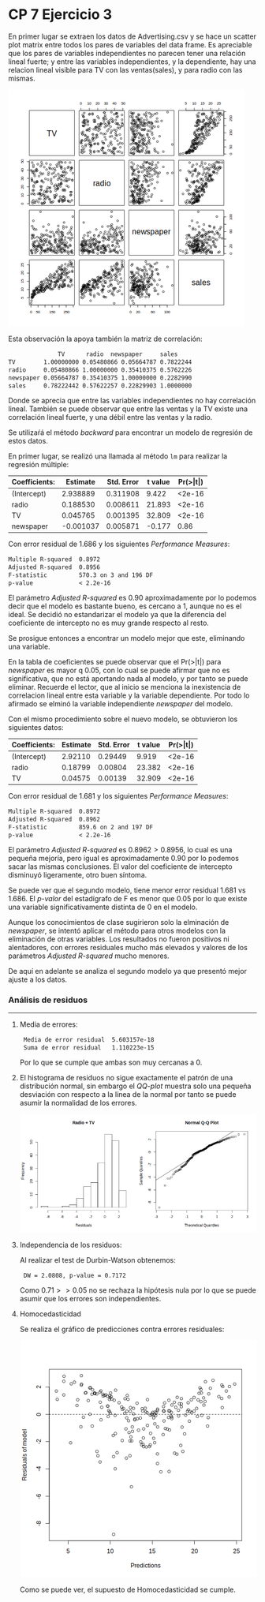 # CP 7 Ejercicio 3

En primer lugar se extraen los datos de Advertising.csv y se hace un scatter plot matrix entre todos los pares de variables del data frame. Es apreciable que los pares de variables independientes no parecen tener una relación lineal fuerte; y entre las variables independientes, y la dependiente, hay una relacion lineal visible para TV con las ventas(sales), y para radio con las mismas.

![Scatter Plot entre variables](../images/cor.png "Scatter Plot entre variables")

Esta observación la apoya también la matriz de correlación:

                  TV      radio  newspaper     sales
    TV        1.00000000 0.05480866 0.05664787 0.7822244
    radio     0.05480866 1.00000000 0.35410375 0.5762226
    newspaper 0.05664787 0.35410375 1.00000000 0.2282990
    sales     0.78222442 0.57622257 0.22829903 1.0000000   

Donde se aprecia que entre las variables independientes no hay correlación lineal. También se puede observar que entre las ventas y la TV existe una correlación lineal fuerte, y una débil entre las ventas y la radio.

Se utilizaŕá el método _backward_ para encontrar un modelo de regresión de estos datos.

En primer lugar, se realizó una llamada al método `lm` para realizar la regresión múltiple:

| Coefficients: | Estimate  | Std. Error | t value | Pr(>\|t\|) |
| ------------- | --------- | ---------- | ------- | ---------- |
| (Intercept)   | 2.938889  | 0.311908   | 9.422   | <2e-16     |
| radio         | 0.188530  | 0.008611   | 21.893  | <2e-16     |
| TV            | 0.045765  | 0.001395   | 32.809  | <2e-16     |
| newspaper     | -0.001037 | 0.005871   | -0.177  | 0.86       |

Con error residual de 1.686 y los siguientes _Performance Measures_:

    Multiple R-squared  0.8972
    Adjusted R-squared  0.8956 
    F-statistic         570.3 on 3 and 196 DF
    p-value             < 2.2e-16

El parámetro *Adjusted R-squared* es $0.90$ aproximadamente por lo podemos decir que el modelo es bastante bueno, es cercano a $1$, aunque no es el ideal. Se decidió no estandarizar el modelo ya que la diferencia del coeficiente de intercepto no es muy grande respecto al resto.

Se prosigue entonces a encontrar un modelo mejor que este, eliminando una variable.

En la tabla de coeficientes se puede observar que el Pr(>\|t\|) para _newspaper_ es mayor q $0.05$, con lo cual se puede afirmar que no es significativa, que no está aportando nada al modelo, y por tanto se puede eliminar. Recuerde el lector, que al inicio se menciona la inexistencia de correlacion lineal entre esta variable y la variable dependiente. Por todo lo afirmado se elminó la variable independiente _newspaper_ del modelo.

Con el mismo procedimiento sobre el nuevo modelo, se obtuvieron los siguientes datos:

| Coefficients: | Estimate | Std. Error | t value | Pr(>\|t\|) |
| ------------- | -------- | ---------- | ------- | ---------- |
| (Intercept)   | 2.92110  | 0.29449    | 9.919   | <2e-16     |
| radio         | 0.18799  | 0.00804    | 23.382  | <2e-16     |
| TV            | 0.04575  | 0.00139    | 32.909  | <2e-16     |

Con error residual de 1.681 y los siguientes _Performance Measures_:

    Multiple R-squared  0.8972
    Adjusted R-squared  0.8962 
    F-statistic         859.6 on 2 and 197 DF
    p-value             < 2.2e-16

El parámetro *Adjusted R-squared* es $0.8962 > 0.8956$, lo cual es una pequeña mejoría, pero igual es aproximadamente $0.90$ por lo podemos sacar las mismas conclusiones. El valor del coeficiente de intercepto disminuyó ligeramente, otro buen síntoma.

Se puede ver que el segundo modelo, tiene menor error residual $1.681$ vs $1.686$. El *p-valor* del estadígrafo de F es menor que $0.05$ por lo que existe una variable significativamente distinta de $0$ en el modelo.

Aunque los conocimientos de clase sugirieron solo la elminación de _newspaper_, se intentó aplicar el método para otros modelos con la eliminación de otras variables. Los resultados no fueron positivos ni alentadores, con errores residuales mucho más elevados y valores de los parámetros *Adjusted R-squared* mucho menores.

De aquí en adelante se analiza el segundo modelo ya que presentó mejor ajuste a los datos.

### Análisis de residuos
---

1. Media de errores:

        Media de error residual  5.603157e-18
        Suma de error residual   1.110223e-15

    Por lo que se cumple que ambas son muy cercanas a $0$.

2. El histograma de residuos no sigue exactamente el patrón de una distribución normal, sin embargo el _QQ-plot_ muestra solo una pequeña desviación con respecto a la línea de la normal por tanto se puede asumir la normalidad de los errores.

    ![Error Residual](../images/plotsRT.png "Error Residual")

3. Independencia de los residuos:

    Al realizar el test de Durbin-Watson obtenemos:

        DW = 2.0808, p-value = 0.7172

    Como $0.71 >> 0.05$ no se rechaza la hipótesis nula por lo que se puede asumir que los errores son independientes.

4. Homocedasticidad

    Se realiza el gráfico de predicciones contra errores residuales:

    ![Homocedasticidad](../images/homoRT.png "Homocedasticidad")

    Como se puede ver, el supuesto de Homocedasticidad se cumple.
